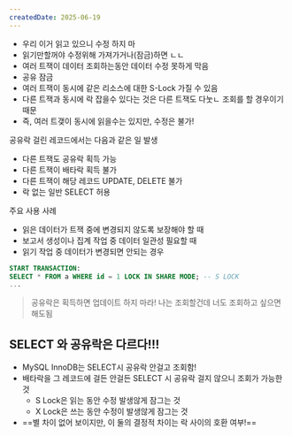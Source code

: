 ```yaml
---
createdDate: 2025-06-19
---
```

- 우리 이거 읽고 있으니 수정 하지 마
- 읽기만할꺼야 수정위해 가져가거나(잠금)하면 ㄴㄴ
- 여러 트잭이 데이터 조회하는동안 데이터 수정 못하게 막음
- 공유 잠금
- 여러 트잭이 동시에 같은 리소스에 대한 S-Lock 가질 수 있음
- 다른 트잭과 동시에 락 잡을수 있다는 것은 다른 트잭도 다눗ㄴ 조회를 할 경우이기 때문
- 즉, 여러 트갲이 동시에 읽을수는 있지만, 수정은 불가!

공유락 걸린 레코드에서는 다음과 같은 일 발생
- 다른 트잭도 공유락 획득 가능
- 다른 트잭이 배타락 획득 불가
- 다른 트잭이 해당 레코드 UPDATE, DELETE 불가
- 락 없는 일반 SELECT 허용

주요 사용 사례
- 읽은 데이터가 트잭 중에 변경되지 않도록 보장해야 할 때
- 보고서 생성이나 집계 작업 중 데이터 일관성 필요할 때
- 읽기 작업 중 데이터가 변경되면 안되는 경우

```sql
START TRANSACTION:
SELECT * FROM a WHERE id = 1 LOCK IN SHARE MODE; -- S LOCK
...

```
> 공유락은 획득하면 업데이트 하지 마라! 나는 조회할건데 너도 조회하고 싶으면 해도됨

## SELECT 와 공유락은 다르다!!!
- MySQL InnoDB는 SELECT시 공유락 안걸고 조회함!
- 배타락을 그 레코드에 걸든 안걸든 SELECT 시 공유락 걸지 않으니 조회가 가능한 것
	- S Lock은 읽는 동안 수정 발생않게 잠그는 것
	- X Lock은 쓰는 동안 수정이 발생않게 잠그는 것
- ==별 차이 없어 보이지만, 이 둘의 결정적 차이는 락 사이의 호환 여부!==